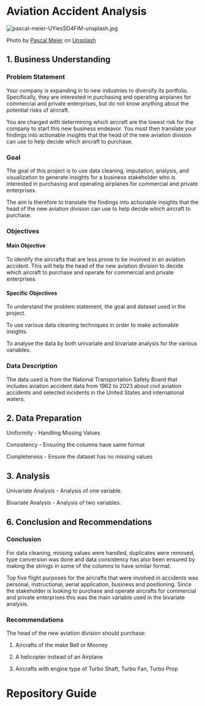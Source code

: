 # Aviation Accident Analysis

![pascal-meier-UYiesSO4FiM-unsplash.jpg](attachment:pascal-meier-UYiesSO4FiM-unsplash.jpg)

Photo by <a href="https://unsplash.com/@zhpix?utm_content=creditCopyText&utm_medium=referral&utm_source=unsplash">Pascal Meier</a> on <a href="https://unsplash.com/photos/white-biplane-UYiesSO4FiM?utm_content=creditCopyText&utm_medium=referral&utm_source=unsplash">Unsplash</a>

## 1.  Business Understanding

### Problem Statement

Your company is expanding in to new industries to diversify its portfolio. Specifically, they are interested in purchasing and operating airplanes for commercial and private enterprises, but do not know anything about the potential risks of aircraft.

You are charged with determining which aircraft are the lowest risk for the company to start this new business endeavor. You must then translate your findings into actionable insights that the head of the new aviation division can use to help decide which aircraft to purchase.


### Goal

The goal of this project is to use data cleaning, imputation, analysis, and visualization to generate insights for a business stakeholder who is interested in purchasing and operating airplanes for commercial and private enterprises.

The aim is therefore to translate the findings into actionable insights that the head of the new aviation division can use to help decide which aircraft to purchase.

### Objectives

#### Main Objective

To identify the aircrafts that are less prone to be involved in an aviation accident. This will help the head of the new aviation division to decide which aircraft to purchase and operate for commercial and private enterprises.

#### Specific Objectives

To understand the problem statement, the goal and dataset used in the project.

To use various data cleaning techniques in order to make actionable insights.

To analyse the data by both univariate and bivariate analysis for the various variables.

### Data Description

The data used is from the National Transportation Safety Board that includes aviation accident data from 1962 to 2023 about civil aviation accidents and selected incidents in the United States and international waters.
 
## 2. Data Preparation

Uniformity - Handling Missing Values

Consistency - Ensuring the columns have same format

Completeness - Ensure the dataset has no missing values


## 3. Analysis

Univariate Analysis - Analysis of one variable.

Bivariate Analysis - Analysis of two variables.

 
## 6. Conclusion and Recommendations

### Conclusion

For data cleaning, missing values were handled, duplicates were removed, type conversion was done and data consistency has also been ensured by making the strings in some of the columns to have similar format.

Top five flight purposes for the aircrafts that were involved in accidents was personal, instructional, aerial application, business and positioning. Since the stakeholder is looking to purchase and operate aircrafts for commercial and private enterprises this was the main variable used in the bivariate analysis.

### Recommendations

The head of the new aviation division should purchase:

1. Aircrafts of the make Bell or Mooney

2. A helicopter instead of an Airplane

3. Aircrafts with engine type of Turbo Shaft, Turbo Fan, Turbo Prop
 
 # Repository Guide
